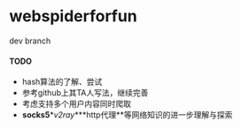 # webspiderforfun
dev branch

#### TODO
* hash算法的了解、尝试
* 参考github上其TA人写法，继续完善
* 考虑支持多个用户内容同时爬取
* **socks5**\**v2ray**\**http代理**等网络知识的进一步理解与探索